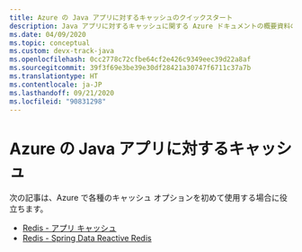 ```yaml
---
title: Azure の Java アプリに対するキャッシュのクイックスタート
description: Java アプリに対するキャッシュに関する Azure ドキュメントの概要資料の一覧です。
ms.date: 04/09/2020
ms.topic: conceptual
ms.custom: devx-track-java
ms.openlocfilehash: 0cc2778c72cfbe64cf2e426c9349eec39d22a8af
ms.sourcegitcommit: 39f3f69e3be39e30df28421a30747f6711c37a7b
ms.translationtype: HT
ms.contentlocale: ja-JP
ms.lasthandoff: 09/21/2020
ms.locfileid: "90831298"
---
```

# <a name="caching-for-java-apps-on-azure"></a>Azure の Java アプリに対するキャッシュ

次の記事は、Azure で各種のキャッシュ オプションを初めて使用する場合に役立ちます。

- [Redis - アプリ キャッシュ](/azure/azure-cache-for-redis/cache-java-get-started)
- [Redis - Spring Data Reactive Redis](../spring-framework/configure-spring-boot-initializer-java-app-with-redis-cache.md)